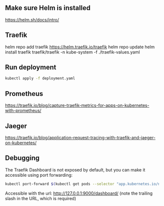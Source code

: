## Make sure Helm is installed
https://helm.sh/docs/intro/

## Traefik
helm repo add traefik https://helm.traefik.io/traefik
helm repo update
helm install traefik traefik/traefik -n kube-system -f ./traefik-values.yaml

## Run deployment
```bash
kubectl apply -f deployment.yaml
```

## Prometheus
https://traefik.io/blog/capture-traefik-metrics-for-apps-on-kubernetes-with-prometheus/

## Jaeger
https://traefik.io/blog/application-request-tracing-with-traefik-and-jaeger-on-kubernetes/

## Debugging
The Traefik Dashboard is not exposed by default, but you can make it accessible using port forwarding:
```bash
kubectl port-forward $(kubectl get pods --selector "app.kubernetes.io/name=traefik" --output=name) 9000:9000
```
Accessible with the url: http://127.0.0.1:9000/dashboard/
(note the trailing slash in the URL, which is required)
